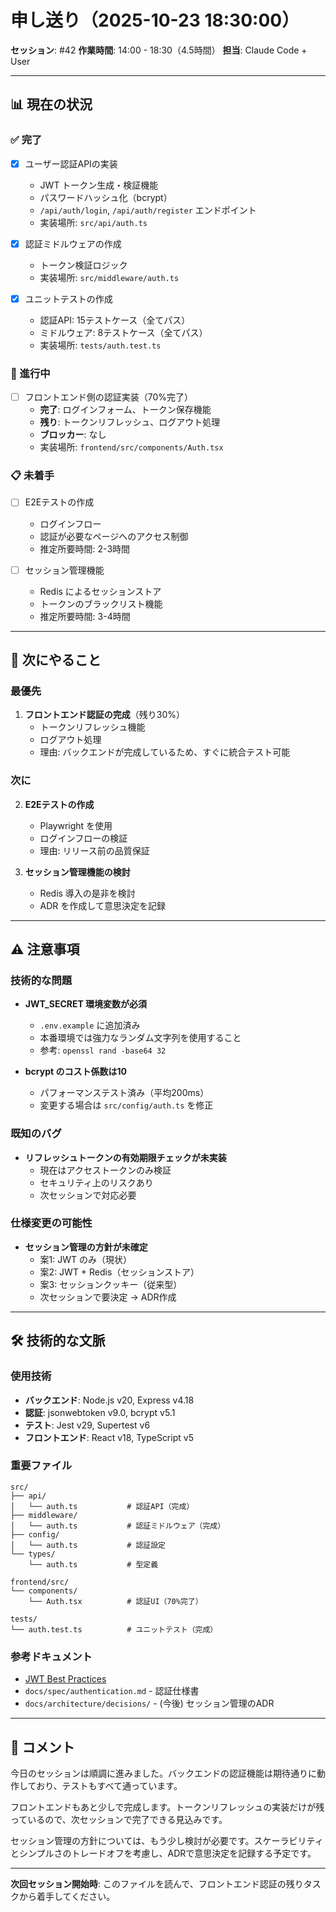 # 申し送り（2025-10-23 18:30:00）

**セッション**: #42
**作業時間**: 14:00 - 18:30（4.5時間）
**担当**: Claude Code + User

---

## 📊 現在の状況

### ✅ 完了

- [x] ユーザー認証APIの実装
  - JWT トークン生成・検証機能
  - パスワードハッシュ化（bcrypt）
  - `/api/auth/login`, `/api/auth/register` エンドポイント
  - 実装場所: `src/api/auth.ts`

- [x] 認証ミドルウェアの作成
  - トークン検証ロジック
  - 実装場所: `src/middleware/auth.ts`

- [x] ユニットテストの作成
  - 認証API: 15テストケース（全てパス）
  - ミドルウェア: 8テストケース（全てパス）
  - 実装場所: `tests/auth.test.ts`

### 🚧 進行中

- [ ] フロントエンド側の認証実装（70%完了）
  - **完了**: ログインフォーム、トークン保存機能
  - **残り**: トークンリフレッシュ、ログアウト処理
  - **ブロッカー**: なし
  - 実装場所: `frontend/src/components/Auth.tsx`

### 📋 未着手

- [ ] E2Eテストの作成
  - ログインフロー
  - 認証が必要なページへのアクセス制御
  - 推定所要時間: 2-3時間

- [ ] セッション管理機能
  - Redis によるセッションストア
  - トークンのブラックリスト機能
  - 推定所要時間: 3-4時間

---

## 🎯 次にやること

### 最優先

1. **フロントエンド認証の完成**（残り30%）
   - トークンリフレッシュ機能
   - ログアウト処理
   - 理由: バックエンドが完成しているため、すぐに統合テスト可能

### 次に

2. **E2Eテストの作成**
   - Playwright を使用
   - ログインフローの検証
   - 理由: リリース前の品質保証

3. **セッション管理機能の検討**
   - Redis 導入の是非を検討
   - ADR を作成して意思決定を記録

---

## ⚠️ 注意事項

### 技術的な問題

- **JWT_SECRET 環境変数が必須**
  - `.env.example` に追加済み
  - 本番環境では強力なランダム文字列を使用すること
  - 参考: `openssl rand -base64 32`

- **bcrypt のコスト係数は10**
  - パフォーマンステスト済み（平均200ms）
  - 変更する場合は `src/config/auth.ts` を修正

### 既知のバグ

- **リフレッシュトークンの有効期限チェックが未実装**
  - 現在はアクセストークンのみ検証
  - セキュリティ上のリスクあり
  - 次セッションで対応必要

### 仕様変更の可能性

- **セッション管理の方針が未確定**
  - 案1: JWT のみ（現状）
  - 案2: JWT + Redis（セッションストア）
  - 案3: セッションクッキー（従来型）
  - 次セッションで要決定 → ADR作成

---

## 🛠️ 技術的な文脈

### 使用技術

- **バックエンド**: Node.js v20, Express v4.18
- **認証**: jsonwebtoken v9.0, bcrypt v5.1
- **テスト**: Jest v29, Supertest v6
- **フロントエンド**: React v18, TypeScript v5

### 重要ファイル

```
src/
├── api/
│   └── auth.ts           # 認証API（完成）
├── middleware/
│   └── auth.ts           # 認証ミドルウェア（完成）
├── config/
│   └── auth.ts           # 認証設定
└── types/
    └── auth.ts           # 型定義

frontend/src/
└── components/
    └── Auth.tsx          # 認証UI（70%完了）

tests/
└── auth.test.ts          # ユニットテスト（完成）
```

### 参考ドキュメント

- [JWT Best Practices](https://tools.ietf.org/html/rfc8725)
- `docs/spec/authentication.md` - 認証仕様書
- `docs/architecture/decisions/` - (今後) セッション管理のADR

---

## 💬 コメント

今日のセッションは順調に進みました。バックエンドの認証機能は期待通りに動作しており、テストもすべて通っています。

フロントエンドもあと少しで完成します。トークンリフレッシュの実装だけが残っているので、次セッションで完了できる見込みです。

セッション管理の方針については、もう少し検討が必要です。スケーラビリティとシンプルさのトレードオフを考慮し、ADRで意思決定を記録する予定です。

---

**次回セッション開始時**: このファイルを読んで、フロントエンド認証の残りタスクから着手してください。
